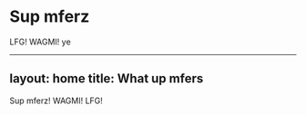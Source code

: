 <!DOCTYPE html>
<html>
  <head>
    <title>What up mfers</title>
  </head>
  <body>
    <h1>Sup mferz</h1>
    <p>LFG! WAGMI! ye</p>
  </body>
</html>



---
layout: home
title: What up mfers
---

Sup mferz! WAGMI! LFG!
